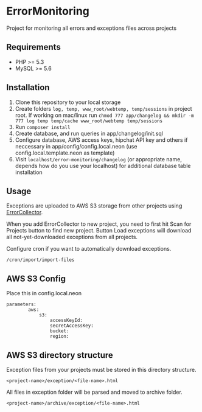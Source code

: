 ErrorMonitoring
===============

Project for monitoring all errors and exceptions files across projects

## Requirements
* PHP >= 5.3
* MySQL >= 5.6

## Installation

1. Clone this repository to your local storage
2. Create folders ```log, temp, www_root/webtemp, temp/sessions``` in project root. If working on mac/linux run ```chmod 777 app/changelog && mkdir -m 777 log temp temp/cache www_root/webtemp temp/sessions```
3. Run ```composer install```
4. Create database, and run queries in app/changelog/init.sql
5. Configure database, AWS access keys, hipchat API key and others if neccessary in app/config/config.local.neon (use config.local.template.neon as template)
6. Visit ```localhost/error-monitoring/changelog``` (or appropriate name, depends how do you use your localhost) for additional database table installation

## Usage
Exceptions are uploaded to AWS S3 storage from other projects using [ErrorCollector](https://github.com/hotelquickly/errorCollector).

When you add ErrorCollector to new project, you need to first hit Scan for Projects button to find new project.
Button Load exceptions will download all not-yet-downloaded exceptions from all projects.

Configure cron if you want to automatically download exceptions.

```
/cron/import/import-files
```

## AWS S3 Config

Place this in config.local.neon

```
parameters:
        aws:
		    s3:
			    accessKeyId: 
			    secretAccessKey:
			    bucket:
			    region:
```
## AWS S3 directory structure
Exception files from your projects must be stored in this directory structure.
```
<project-name>/exception/<file-name>.html
```
All files in exception folder will be parsed and moved to archive folder.
```
<project-name>/archive/exception/<file-name>.html
```

